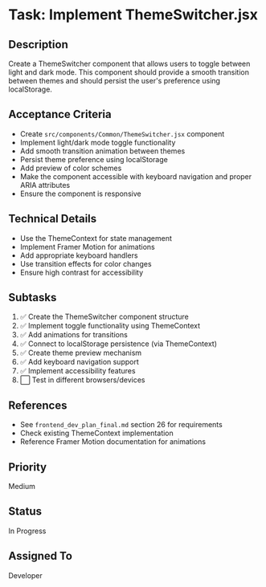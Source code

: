 # Task: Implement ThemeSwitcher.jsx

## Description
Create a ThemeSwitcher component that allows users to toggle between light and dark mode. This component should provide a smooth transition between themes and should persist the user's preference using localStorage.

## Acceptance Criteria
- Create `src/components/Common/ThemeSwitcher.jsx` component
- Implement light/dark mode toggle functionality
- Add smooth transition animation between themes
- Persist theme preference using localStorage
- Add preview of color schemes
- Make the component accessible with keyboard navigation and proper ARIA attributes
- Ensure the component is responsive

## Technical Details
- Use the ThemeContext for state management
- Implement Framer Motion for animations
- Add appropriate keyboard handlers
- Use transition effects for color changes
- Ensure high contrast for accessibility

## Subtasks
1. ✅ Create the ThemeSwitcher component structure
2. ✅ Implement toggle functionality using ThemeContext
3. ✅ Add animations for transitions
4. ✅ Connect to localStorage persistence (via ThemeContext)
5. ✅ Create theme preview mechanism
6. ✅ Add keyboard navigation support
7. ✅ Implement accessibility features
8. ⬜ Test in different browsers/devices

## References
- See `frontend_dev_plan_final.md` section 26 for requirements
- Check existing ThemeContext implementation
- Reference Framer Motion documentation for animations

## Priority
Medium

## Status
In Progress

## Assigned To
Developer 